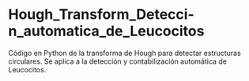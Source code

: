 # Hough_Transform_Detecci-n_automatica_de_Leucocitos
Código en Python de la transforma de Hough para detectar estructuras circulares. Se aplica a la detección y contabilización automática de Leucocitos.
